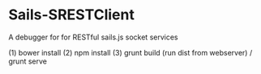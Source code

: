 # Sails-SRESTClient
A debugger for for RESTful sails.js socket services

(1) bower install
(2) npm install
(3) grunt build (run dist from webserver) / grunt serve

